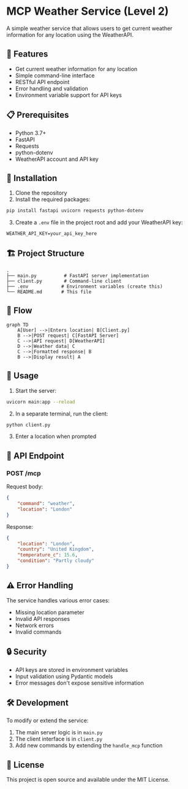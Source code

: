 # MCP Weather Service (Level 2)

A simple weather service that allows users to get current weather information for any location using the WeatherAPI.

## 🚀 Features

- Get current weather information for any location
- Simple command-line interface
- RESTful API endpoint
- Error handling and validation
- Environment variable support for API keys

## 📋 Prerequisites

- Python 3.7+
- FastAPI
- Requests
- python-dotenv
- WeatherAPI account and API key

## 🔧 Installation

1. Clone the repository
2. Install the required packages:
```bash
pip install fastapi uvicorn requests python-dotenv
```
3. Create a `.env` file in the project root and add your WeatherAPI key:
```
WEATHER_API_KEY=your_api_key_here
```

## 🏗️ Project Structure

```
.
├── main.py          # FastAPI server implementation
├── client.py        # Command-line client
├── .env            # Environment variables (create this)
└── README.md       # This file
```

## 🔄 Flow

```mermaid
graph TD
    A[User] -->|Enters location| B[Client.py]
    B -->|POST request| C[FastAPI Server]
    C -->|API request| D[WeatherAPI]
    D -->|Weather data| C
    C -->|Formatted response| B
    B -->|Display result| A
```

## 🚀 Usage

1. Start the server:
```bash
uvicorn main:app --reload
```

2. In a separate terminal, run the client:
```bash
python client.py
```

3. Enter a location when prompted

## 📡 API Endpoint

### POST /mcp

Request body:
```json
{
    "command": "weather",
    "location": "London"
}
```

Response:
```json
{
    "location": "London",
    "country": "United Kingdom",
    "temperature_c": 15.6,
    "condition": "Partly cloudy"
}
```

## ⚠️ Error Handling

The service handles various error cases:
- Missing location parameter
- Invalid API responses
- Network errors
- Invalid commands

## 🔒 Security

- API keys are stored in environment variables
- Input validation using Pydantic models
- Error messages don't expose sensitive information

## 🛠️ Development

To modify or extend the service:
1. The main server logic is in `main.py`
2. The client interface is in `client.py`
3. Add new commands by extending the `handle_mcp` function

## 📝 License

This project is open source and available under the MIT License. 